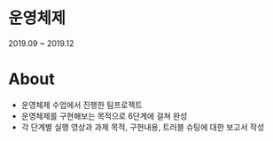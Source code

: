 # 운영체제
2019.09 ~ 2019.12

# About
- 운영체제 수업에서 진행한 팀프로젝트
- 운영체제를 구현해보는 목적으로 6단계에 걸쳐 완성
- 각 단계별 실행 영상과 과제 목적, 구현내용, 트러블 슈팅에 대한 보고서 작성
